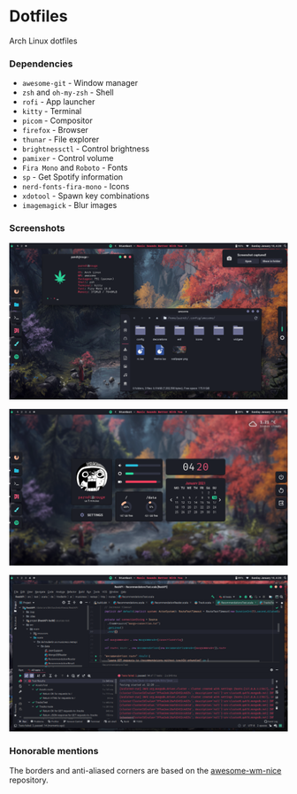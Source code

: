 # Dotfiles

Arch Linux dotfiles 

### Dependencies

+ `awesome-git` - Window manager
+ `zsh` and `oh-my-zsh` - Shell
+ `rofi` - App launcher
+ `kitty` - Terminal
+ `picom` - Compositor
+ `firefox` - Browser
+ `thunar` - File explorer
+ `brightnessctl` - Control brightness
+ `pamixer` - Control volume
+ `Fira Mono` and `Roboto` - Fonts
+ `sp` - Get Spotify information
+ `nerd-fonts-fira-mono` - Icons
+ `xdotool` - Spawn key combinations
+ `imagemagick` - Blur images

### Screenshots

![Screenshot 1](misc/screenshots/screen1.png)

![Screenshot 2](misc/screenshots/screen2.png)

![Screenshot 3](misc/screenshots/screen3.png)

### Honorable mentions

The borders and anti-aliased corners are based on the [awesome-wm-nice](https://github.com/mut-ex/awesome-wm-nice/) repository. 
